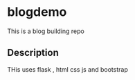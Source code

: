 # blogdemo
This is a blog building repo

## Description
THis uses flask , html css js and bootstrap
